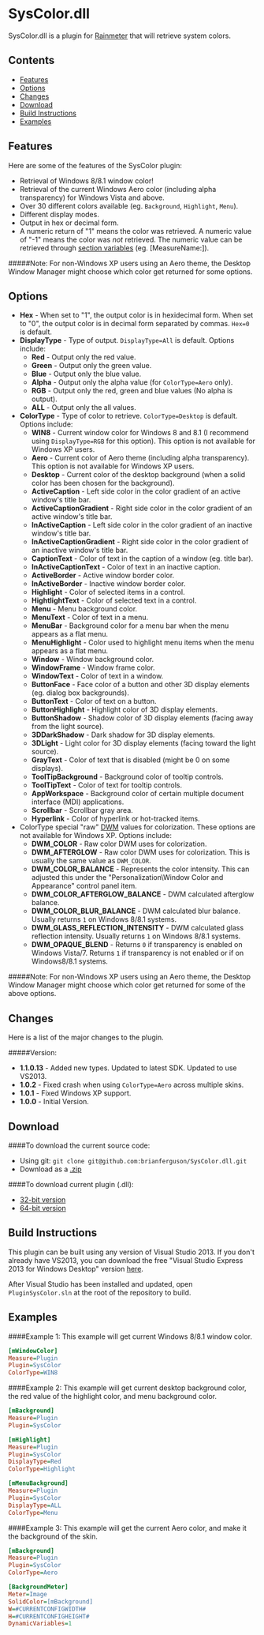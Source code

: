 SysColor.dll
=============

SysColor.dll is a plugin for [Rainmeter](http://www.rainmeter.net) that will retrieve system colors.


Contents
-

* [Features](#features)
* [Options](#options)
* [Changes](#changes)
* [Download](#download)
* [Build Instructions](#build-instructions)
* [Examples](#examples)


Features
-
Here are some of the features of the SysColor plugin:

* Retrieval of Windows 8/8.1 window color!
* Retrieval of the current Windows Aero color (including alpha transparency) for Windows Vista and above.
* Over 30 different colors available (eg. `Background`, `Highlight`, `Menu`).
* Different display modes.
* Output in hex or decimal form.
* A numeric return of "1" means the color was retrieved. A numeric value of "-1" means the color was *not* retrieved. The numeric value can be retrieved through [section variables](http://docs.rainmeter.net/manual-beta/variables/section-variables) (eg. [MeasureName:]).

#####Note:
For non-Windows XP users using an Aero theme, the Desktop Window Manager might choose which color get returned for some options.


Options
-
* **Hex** - When set to "1", the output color is in hexidecimal form. When set to "0", the output color is in decimal form separated by commas. `Hex=0` is default.
* **DisplayType** - Type of output. `DisplayType=All` is default. Options include:
  * **Red** - Output only the red value.
  * **Green** - Output only the green value.
  * **Blue** - Output only the blue value.
  * **Alpha** - Output only the alpha value (for `ColorType=Aero` only).
  * **RGB** - Output only the red, green and blue values (No alpha is output).
  * **ALL** - Output only the all values.
* **ColorType** - Type of color to retrieve. `ColorType=Desktop` is default. Options include:
  * **WIN8** - Current window color for Windows 8 and 8.1 (I recommend using `DisplayType=RGB` for this option). This option is not available for Windows XP users.
  * **Aero** - Current color of Aero theme (including alpha transparency). This option is not available for Windows XP users.
  * **Desktop** - Current color of the desktop background (when a solid color has been chosen for the background).
  * **ActiveCaption** - Left side color in the color gradient of an active window's title bar.
  * **ActiveCaptionGradient** - Right side color in the color gradient of an active window's title bar.
  * **InActiveCaption** - Left side color in the color gradient of an inactive window's title bar.
  * **InActiveCaptionGradient** - Right side color in the color gradient of an inactive window's title bar.
  * **CaptionText** - Color of text in the caption of a window (eg. title bar).
  * **InActiveCaptionText** - Color of text in an inactive caption.
  * **ActiveBorder** - Active window border color.
  * **InActiveBorder** - Inactive window border color.
  * **Highlight** - Color of selected items in a control.
  * **HightlightText** - Color of selected text in a control.
  * **Menu** - Menu background color.
  * **MenuText** - Color of text in a menu.
  * **MenuBar** - Background color for a menu bar when the menu appears as a flat menu.
  * **MenuHighlight** - Color used to highlight menu items when the menu appears as a flat menu.
  * **Window** - Window background color.
  * **WindowFrame** - Window frame color.
  * **WindowText** - Color of text in a window.
  * **ButtonFace** - Face color of a button and other 3D display elements (eg. dialog box backgrounds).
  * **ButtonText** - Color of text on a button.
  * **ButtonHighlight** - Highlight color of 3D display elements.
  * **ButtonShadow** - Shadow color of 3D display elements (facing away from the light source).
  * **3DDarkShadow** - Dark shadow for 3D display elements.
  * **3DLight** - Light color for 3D display elements (facing toward the light source).
  * **GrayText** - Color of text that is disabled (might be 0 on some displays).
  * **ToolTipBackground** - Background color of tooltip controls.
  * **ToolTipText** - Color of text for tooltip controls.
  * **AppWorkspace** - Background color of certain multiple document interface (MDI) applications.
  * **Scrollbar** - Scrollbar gray area.
  * **Hyperlink** - Color of hyperlink or hot-tracked items.
* ColorType special "raw" [DWM](http://en.wikipedia.org/wiki/Desktop_Window_Manager) values for colorization. These options are not available for Windows XP. Options include:
  * **DWM_COLOR** - Raw color DWM uses for colorization.
  * **DWM_AFTERGLOW** - Raw color DWM uses for colorization. This is usually the same value as `DWM_COLOR`.
  * **DWM_COLOR_BALANCE** - Represents the color intensity. This can adjusted this under the "Personalization\Window Color and Appearance" control panel item.
  * **DWM_COLOR_AFTERGLOW_BALANCE** - DWM calculated afterglow balance.
  * **DWM_COLOR_BLUR_BALANCE** - DWM calculated blur balance. Usually returns `1` on Windows 8/8.1 systems.
  * **DWM_GLASS_REFLECTION_INTENSITY** - DWM calculated glass reflection intensity. Usually returns `1` on Windows 8/8.1 systems.
  * **DWM_OPAQUE_BLEND** - Returns `0` if transparency is enabled on Windows Vista/7. Returns `1` if transparency is not enabled or if on Windows8/8.1 systems.
  
#####Note:
For non-Windows XP users using an Aero theme, the Desktop Window Manager might choose which color get returned for some of the above options.

Changes
-
Here is a list of the major changes to the plugin.

#####Version:
* **1.1.0.13** - Added new types. Updated to latest SDK. Updated to use VS2013.
* **1.0.2** - Fixed crash when using `ColorType=Aero` across multiple skins.
* **1.0.1** - Fixed Windows XP support.
* **1.0.0** - Initial Version.

Download
-
####To download the current source code:

* Using git: `git clone git@github.com:brianferguson/SysColor.dll.git`
* Download as a [.zip](https://github.com/brianferguson/SysColor.dll/zipball/master)

####To download current plugin (.dll):

* [32-bit version](https://github.com/brianferguson/SysColor.dll/blob/master/PluginSysColor/x32/Release/Clipboard.dll?raw=true)
* [64-bit version](https://github.com/brianferguson/SysColor.dll/blob/master/PluginSysColor/x64/Release/Clipboard.dll?raw=true)


Build Instructions
-
This plugin can be built using any version of Visual Studio 2013. If you don't already have VS2013, you can download the free "Visual Studio Express 2013 for Windows Desktop" version [here](http://www.visualstudio.com/downloads/download-visual-studio-vs).

After Visual Studio has been installed and updated, open `PluginSysColor.sln` at the root of the repository to build.


Examples
-
####Example 1:
This example will get current Windows 8/8.1 window color.

```ini
[mWindowColor]
Measure=Plugin
Plugin=SysColor
ColorType=WIN8
```


####Example 2:
This example will get current desktop background color, the red value of the highlight color, and menu background color.

```ini
[mBackground]
Measure=Plugin
Plugin=SysColor

[mHighlight]
Measure=Plugin
Plugin=SysColor
DisplayType=Red
ColorType=Highlight

[mMenuBackground]
Measure=Plugin
Plugin=SysColor
DisplayType=ALL
ColorType=Menu
```

####Example 3:
This example will get the current Aero color, and make it the background of the skin.

```ini
[mBackground]
Measure=Plugin
Plugin=SysColor
ColorType=Aero

[BackgroundMeter]
Meter=Image
SolidColor=[mBackground]
W=#CURRENTCONFIGWIDTH#
H=#CURRENTCONFIGHEIGHT#
DynamicVariables=1
```